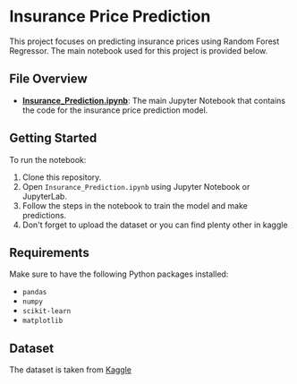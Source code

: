 # Insurance Price Prediction

This project focuses on predicting insurance prices using Random Forest Regressor. The main notebook used for this project is provided below.

## File Overview

- **[Insurance_Prediction.ipynb](./Insurance_Prediction.ipynb)**: The main Jupyter Notebook that contains the code for the insurance price prediction model.

## Getting Started

To run the notebook:

1. Clone this repository.
2. Open `Insurance_Prediction.ipynb` using Jupyter Notebook or JupyterLab.
3. Follow the steps in the notebook to train the model and make predictions.
4. Don't forget to upload the dataset or you can find plenty other in kaggle

## Requirements

Make sure to have the following Python packages installed:

- `pandas`
- `numpy`
- `scikit-learn`
- `matplotlib`

## Dataset

The dataset is taken from [Kaggle](./Dataset.xlsx)
